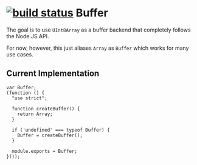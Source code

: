 [![build status](https://secure.travis-ci.org/coolaj86/browser-buffer.png)](http://travis-ci.org/coolaj86/browser-buffer)
Buffer
===

The goal is to use `UInt8Array` as a buffer backend that completely follows the Node.JS API.

For now, however, this just aliases `Array` as `Buffer` which works for many use cases.

Current Implementation
---

    var Buffer;
    (function () {
      "use strict";

      function createBuffer() {
        return Array;
      }

      if ('undefined' === typeof Buffer) {
        Buffer = createBuffer();
      }

      module.exports = Buffer;
    }());
